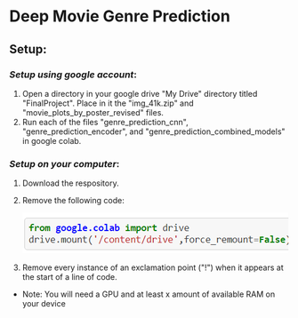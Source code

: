 # Deep Movie Genre Prediction

## Setup:

### *Setup using google account*:
   
   1. Open a directory in your google drive "My Drive" directory titled "FinalProject". Place in it the "img_41k.zip" and "movie_plots_by_poster_revised" files.
   2. Run each of the files "genre_prediction_cnn", "genre_prediction_encoder", and "genre_prediction_combined_models" in google colab.


### *Setup on your computer*:

1. Download the respository. 
2. Remove the following code:
   
   ![This is an image](drive_import.png)
3. Remove every instance of an exclamation point ("!") when it appears at the start of a line of code.
   


* Note: You will need a GPU and at least x amount of available RAM on your device
  




